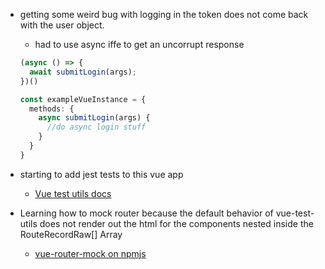 * getting some weird bug with logging in the token does not come back with the user object.
    * had to use async iffe to get an uncorrupt response
    ```ts
    (async () => {
      await submitLogin(args);
    })()

    const exampleVueInstance = {
      methods: {
        async submitLogin(args) {
          //do async login stuff
        }
      }
    }
    ```

* starting to add jest tests to this vue app
  - <a href="https://test-utils.vuejs.org/guide/#what-is-vue-test-utils" rel="noopener noreferrer">Vue test utils docs</a>

* Learning how to mock router because the default behavior of vue-test-utils does not render out the html for the components nested inside the RouteRecordRaw[] Array
  - <a href="https://www.npmjs.com/package/vue-router-mock?activeTab=readme" rel="noopener noreferrer">vue-router-mock on npmjs</a>